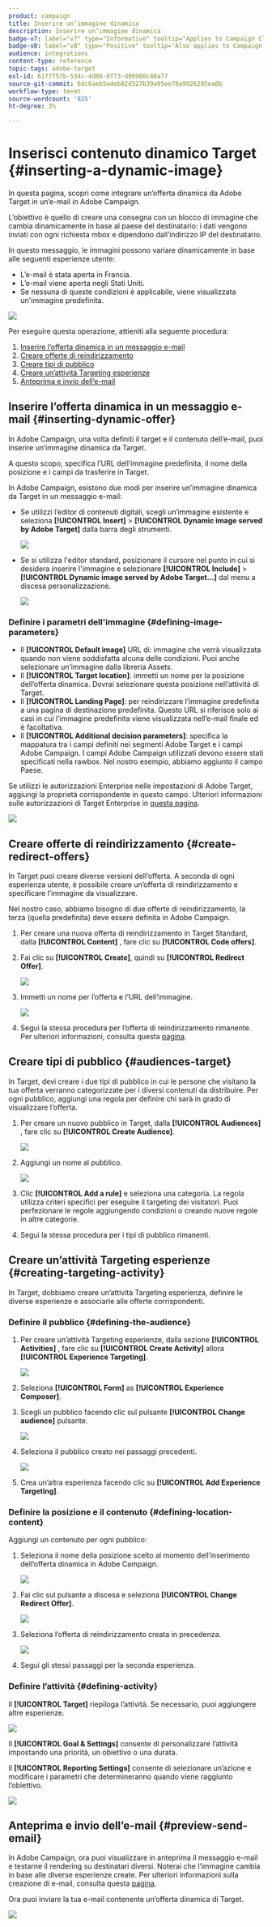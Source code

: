 ```yaml
---
product: campaign
title: Inserire un’immagine dinamica
description: Inserire un’immagine dinamica
badge-v7: label="v7" type="Informative" tooltip="Applies to Campaign Classic v7"
badge-v8: label="v8" type="Positive" tooltip="Also applies to Campaign v8"
audience: integrations
content-type: reference
topic-tags: adobe-target
exl-id: 6177f57b-534c-4d86-8f73-d96980c48a77
source-git-commit: 6dc6aeb5adeb82d527b39a05ee70a9926205ea0b
workflow-type: tm+mt
source-wordcount: '825'
ht-degree: 3%

---
```


# Inserisci contenuto dinamico Target {#inserting-a-dynamic-image}



In questa pagina, scopri come integrare un’offerta dinamica da Adobe Target in un’e-mail in Adobe Campaign.

L’obiettivo è quello di creare una consegna con un blocco di immagine che cambia dinamicamente in base al paese del destinatario: i dati vengono inviati con ogni richiesta mbox e dipendono dall’indirizzo IP del destinatario.

In questo messaggio, le immagini possono variare dinamicamente in base alle seguenti esperienze utente:

* L’e-mail è stata aperta in Francia.
* L’e-mail viene aperta negli Stati Uniti.
* Se nessuna di queste condizioni è applicabile, viene visualizzata un&#39;immagine predefinita.

![](assets/target_4.png)

Per eseguire questa operazione, attieniti alla seguente procedura:

1. [Inserire l’offerta dinamica in un messaggio e-mail](../../integrations/using/inserting-a-dynamic-image.md#inserting-dynamic-offer)
1. [Creare offerte di reindirizzamento](../../integrations/using/inserting-a-dynamic-image.md#create-redirect-offers)
1. [Creare tipi di pubblico](../../integrations/using/inserting-a-dynamic-image.md#audiences-target)
1. [Creare un’attività Targeting esperienze](../../integrations/using/inserting-a-dynamic-image.md#creating-targeting-activity)
1. [Anteprima e invio dell’e-mail](../../integrations/using/inserting-a-dynamic-image.md#preview-send-email)

## Inserire l’offerta dinamica in un messaggio e-mail {#inserting-dynamic-offer}

In Adobe Campaign, una volta definiti il target e il contenuto dell’e-mail, puoi inserire un’immagine dinamica da Target.

A questo scopo, specifica l’URL dell’immagine predefinita, il nome della posizione e i campi da trasferire in Target.

In Adobe Campaign, esistono due modi per inserire un’immagine dinamica da Target in un messaggio e-mail:

* Se utilizzi l’editor di contenuti digitali, scegli un’immagine esistente e seleziona **[!UICONTROL Insert]** > **[!UICONTROL Dynamic image served by Adobe Target]** dalla barra degli strumenti.

   ![](assets/target_5.png)

* Se si utilizza l&#39;editor standard, posizionare il cursore nel punto in cui si desidera inserire l&#39;immagine e selezionare **[!UICONTROL Include]** > **[!UICONTROL Dynamic image served by Adobe Target...]** dal menu a discesa personalizzazione.

   ![](assets/target_12.png)

### Definire i parametri dell&#39;immagine {#defining-image-parameters}

* Il **[!UICONTROL Default image]** URL di: immagine che verrà visualizzata quando non viene soddisfatta alcuna delle condizioni. Puoi anche selezionare un’immagine dalla libreria Assets.
* Il **[!UICONTROL Target location]**: immetti un nome per la posizione dell’offerta dinamica. Dovrai selezionare questa posizione nell’attività di Target.
* Il **[!UICONTROL Landing Page]**: per reindirizzare l’immagine predefinita a una pagina di destinazione predefinita. Questo URL si riferisce solo ai casi in cui l’immagine predefinita viene visualizzata nell’e-mail finale ed è facoltativa.
* Il **[!UICONTROL Additional decision parameters]**: specifica la mappatura tra i campi definiti nei segmenti Adobe Target e i campi Adobe Campaign. I campi Adobe Campaign utilizzati devono essere stati specificati nella rawbox. Nel nostro esempio, abbiamo aggiunto il campo Paese.

Se utilizzi le autorizzazioni Enterprise nelle impostazioni di Adobe Target, aggiungi la proprietà corrispondente in questo campo. Ulteriori informazioni sulle autorizzazioni di Target Enterprise in [questa pagina](https://experienceleague.adobe.com/docs/target/using/administer/manage-users/enterprise/properties-overview.html).

![](assets/target_13.png)

## Creare offerte di reindirizzamento {#create-redirect-offers}

In Target puoi creare diverse versioni dell’offerta. A seconda di ogni esperienza utente, è possibile creare un’offerta di reindirizzamento e specificare l’immagine da visualizzare.

Nel nostro caso, abbiamo bisogno di due offerte di reindirizzamento, la terza (quella predefinita) deve essere definita in Adobe Campaign.

1. Per creare una nuova offerta di reindirizzamento in Target Standard, dalla **[!UICONTROL Content]** , fare clic su **[!UICONTROL Code offers]**.

1. Fai clic su **[!UICONTROL Create]**, quindi su **[!UICONTROL Redirect Offer]**.

   ![](assets/target_9.png)

1. Immetti un nome per l’offerta e l’URL dell’immagine.

   ![](assets/target_6.png)

1. Segui la stessa procedura per l’offerta di reindirizzamento rimanente. Per ulteriori informazioni, consulta questa [pagina](https://experienceleague.adobe.com/docs/target/using/experiences/offers/offer-redirect.html).

## Creare tipi di pubblico {#audiences-target}

In Target, devi creare i due tipi di pubblico in cui le persone che visitano la tua offerta verranno categorizzate per i diversi contenuti da distribuire. Per ogni pubblico, aggiungi una regola per definire chi sarà in grado di visualizzare l’offerta.

1. Per creare un nuovo pubblico in Target, dalla **[!UICONTROL Audiences]** , fare clic su **[!UICONTROL Create Audience]**.

   ![](assets/audiences_1.png)

1. Aggiungi un nome al pubblico.

   ![](assets/audiences_2.png)

1. Clic **[!UICONTROL Add a rule]** e seleziona una categoria. La regola utilizza criteri specifici per eseguire il targeting dei visitatori. Puoi perfezionare le regole aggiungendo condizioni o creando nuove regole in altre categorie.

1. Segui la stessa procedura per i tipi di pubblico rimanenti.

## Creare un’attività Targeting esperienze {#creating-targeting-activity}

In Target, dobbiamo creare un’attività Targeting esperienza, definire le diverse esperienze e associarle alle offerte corrispondenti.

### Definire il pubblico {#defining-the-audience}

1. Per creare un’attività Targeting esperienze, dalla sezione **[!UICONTROL Activities]** , fare clic su **[!UICONTROL Create Activity]** allora **[!UICONTROL Experience Targeting]**.

   ![](assets/target_10.png)

1. Seleziona **[!UICONTROL Form]** as **[!UICONTROL Experience Composer]**.

1. Scegli un pubblico facendo clic sul pulsante **[!UICONTROL Change audience]** pulsante.

   ![](assets/target_10_2.png)

1. Seleziona il pubblico creato nei passaggi precedenti.

   ![](assets/target_10_3.png)

1. Crea un’altra esperienza facendo clic su **[!UICONTROL Add Experience Targeting]**.

### Definire la posizione e il contenuto {#defining-location-content}

Aggiungi un contenuto per ogni pubblico:

1. Seleziona il nome della posizione scelto al momento dell’inserimento dell’offerta dinamica in Adobe Campaign.

   ![](assets/target_15.png)

1. Fai clic sul pulsante a discesa e seleziona **[!UICONTROL Change Redirect Offer]**.

   ![](assets/target_content.png)

1. Seleziona l’offerta di reindirizzamento creata in precedenza.

   ![](assets/target_content_2.png)

1. Segui gli stessi passaggi per la seconda esperienza.

### Definire l’attività {#defining-activity}

Il **[!UICONTROL Target]** riepiloga l’attività. Se necessario, puoi aggiungere altre esperienze.

![](assets/target_experience.png)

Il **[!UICONTROL Goal & Settings]** consente di personalizzare l’attività impostando una priorità, un obiettivo o una durata.

Il **[!UICONTROL Reporting Settings]** consente di selezionare un’azione e modificare i parametri che determineranno quando viene raggiunto l’obiettivo.

![](assets/target_experience_2.png)

## Anteprima e invio dell’e-mail {#preview-send-email}

In Adobe Campaign, ora puoi visualizzare in anteprima il messaggio e-mail e testarne il rendering su destinatari diversi. Noterai che l’immagine cambia in base alle diverse esperienze create. Per ulteriori informazioni sulla creazione di e-mail, consulta questa [pagina](../../delivery/using/defining-the-email-content.md).

Ora puoi inviare la tua e-mail contenente un’offerta dinamica di Target.

![](assets/target_20.png)
